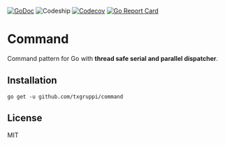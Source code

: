 [![GoDoc](https://img.shields.io/badge/godoc-reference-blue.svg?style=flat-square)](https://godoc.org/github.com/txgruppi/command)
![Codeship](https://img.shields.io/codeship/50000bb0-c216-0133-5b48-6a927043ead9.svg?style=flat-square)
[![Codecov](https://img.shields.io/codecov/c/github/txgruppi/command.svg?style=flat-square)](https://codecov.io/github/txgruppi/command)
[![Go Report Card](https://img.shields.io/badge/go_report-A+-brightgreen.svg?style=flat-square)](https://goreportcard.com/report/github.com/txgruppi/command)

# Command

Command pattern for Go with **thread safe serial and parallel dispatcher**.

## Installation

```
go get -u github.com/txgruppi/command
```

## License

MIT
